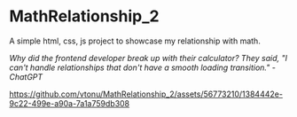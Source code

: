# MathRelationship_2
 A simple html, css, js project to showcase my relationship with math.

 _Why did the frontend developer break up with their calculator? They said, "I can't handle relationships that don't have a smooth loading transition." - ChatGPT_

https://github.com/vtonu/MathRelationship_2/assets/56773210/1384442e-9c22-499e-a90a-7a1a759db308

